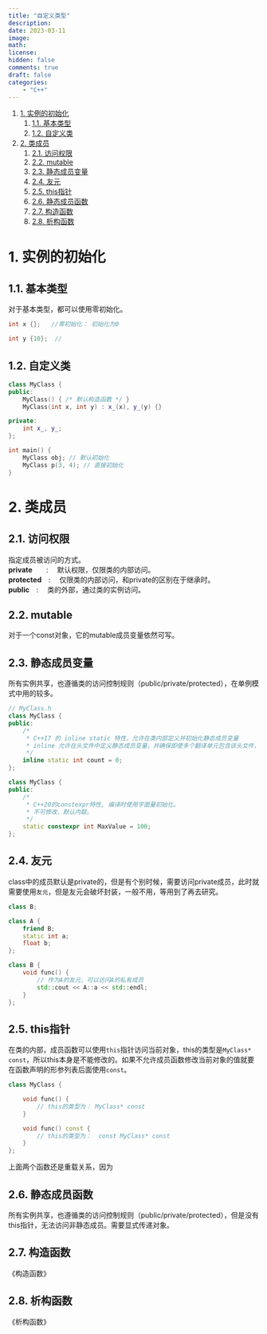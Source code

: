 ```yaml
---
title: "自定义类型"
description: 
date: 2023-03-11
image: 
math: 
license: 
hidden: false
comments: true
draft: false
categories:
    - "C++"
---
```




1. [1. 实例的初始化](#1-实例的初始化)
    1. [1.1. 基本类型](#11-基本类型)
    2. [1.2. 自定义类](#12-自定义类)
2. [2. 类成员](#2-类成员)
    1. [2.1. 访问权限](#21-访问权限)
    2. [2.2. mutable](#22-mutable)
    3. [2.3. 静态成员变量](#23-静态成员变量)
    4. [2.4. 友元](#24-友元)
    5. [2.5. this指针](#25-this指针)
    6. [2.6. 静态成员函数](#26-静态成员函数)
    7. [2.7. 构造函数](#27-构造函数)
    8. [2.8. 析构函数](#28-析构函数)



# 1. 实例的初始化
## 1.1. 基本类型
对于基本类型，都可以使用零初始化。  
```cpp
int x {};   //零初始化： 初始化为0

int y {10};  //
```

## 1.2. 自定义类
```cpp
class MyClass {
public:
    MyClass() { /* 默认构造函数 */ }
    MyClass(int x, int y) : x_(x), y_(y) {}

private:
    int x_, y_;
};

int main() {
    MyClass obj; // 默认初始化
    MyClass p(3, 4); // 直接初始化
}
```

# 2. 类成员   
## 2.1. 访问权限  
指定成员被访问的方式。   
**private**&emsp;&emsp;: &emsp;默认权限，仅限类的内部访问。   
**protected**&emsp;: &emsp;仅限类的内部访问，和private的区别在于继承时。        
**public**&emsp;: &emsp;类的外部，通过类的实例访问。  

## 2.2. mutable    
对于一个const对象，它的mutable成员变量依然可写。  

## 2.3. 静态成员变量   
所有实例共享，也遵循类的访问控制规则（public/private/protected），在单例模式中用的较多。
```cpp
// MyClass.h
class MyClass {
public:
    /* 
     * C++17 的 inline static 特性，允许在类内部定义并初始化静态成员变量
     * inline 允许在头文件中定义静态成员变量，并确保即使多个翻译单元包含该头文件，链接器也能正确处理，不会导致多重定义错误。
     */
    inline static int count = 0; 
};
```

```cpp
class MyClass {
public:
    /* 
     * C++20的constexpr特性, 编译时使用字面量初始化。  
     * 不可修改，默认内联。  
     */
    static constexpr int MaxValue = 100; 
};
```

## 2.4. 友元
class中的成员默认是private的，但是有个别时候，需要访问private成员，此时就需要使用`友元`，但是友元会破坏封装，一般不用，等用到了再去研究。  
```cpp
class B;

class A {
    friend B;
    static int a;
    float b;
};

class B {
    void func() {
        // 作为A的友元，可以访问A的私有成员
        std::cout << A::a << std::endl;
    }
};
```

## 2.5. this指针
在类的内部，成员函数可以使用`this`指针访问当前对象，this的类型是`MyClass* const`，所以this本身是不能修改的。如果不允许成员函数修改当前对象的值就要在函数声明的形参列表后面使用`const`。
```cpp
class MyClass {

    void func() {
        // this的类型为： MyClass* const
    }

    void func() const {
        // this的类型为：  const MyClass* const
    }
};
```
上面两个函数还是重载关系，因为

## 2.6. 静态成员函数
所有实例共享，也遵循类的访问控制规则（public/private/protected），但是没有this指针，无法访问非静态成员。需要显式传递对象。

## 2.7. 构造函数
《构造函数》
## 2.8. 析构函数
《析构函数》



